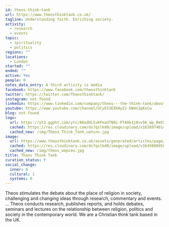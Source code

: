 ```yaml
---
id: theos-think-tank
url: https://www.theosthinktank.co.uk/
tagline: Understanding faith. Enriching society.
activity:
  - research
  - events
topic:
  - spirituality
  - politics
regions: ""
locations:
  - London
started: ""
ended: ""
active: Yes
people: 0
notes_data_entry: A third activity is media
facebook: https://www.facebook.com/theosthinktank
twitter: https://twitter.com/Theosthinktank/
instagram: not-found
linkedin: https://www.linkedin.com/company/theos---the-think-tank/about/
youtube: https://www.youtube.com/channel/UCyE53EXhHyZz-DW4n3pKxCw
blog: not-found
logo:
  url: https://yt3.ggpht.com/ytc/AKedOLSvKFmaUTN9i-PTAOk1j8vv5K_wp_Rm55kHymapGA=s900-c-k-c0x00ffffff-no-rj
  cached: https://res.cloudinary.com/ds7qslkd0/image/upload/v1636974014/Ecosystem%20Mapping/Theos_Think_Tank_uohinn.jpg
  cached_new: /img/Theos_Think_Tank_uohinn.jpg
image:
  url: https://www.theosthinktank.co.uk/assets/generated/articles/page/d8590d2b524509115e5a87e632b33329.jpg
  cached: https://res.cloudinary.com/ds7qslkd0/image/upload/v1645008950/Ecosystem%20Mapping/theos_wepceu.jpg
  cached_new: /img/theos_wepceu.jpg
title: Theos Think Tank
curation_status: Y
social_change:
  inner: 0
  cultural: 1
  systems: 0
---
```


Theos stimulates the debate about the place of religion in society, challenging and changing ideas through research, commentary and events. ... Theos conducts research, publishes reports, and holds debates, seminars and lectures on the relationship between religion, politics and society in the contemporary world. We are a Christian think tank based in the UK.
